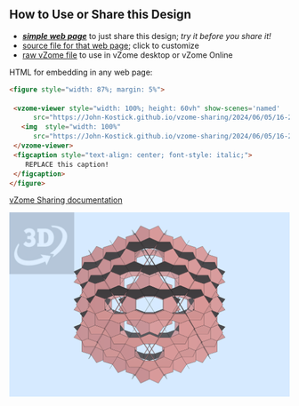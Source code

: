 
## How to Use or Share this Design

 - [***simple web page***](<https://John-Kostick.github.io/vzome-sharing/2024/06/05/16-22-05-Dodecas-in--Icosahedral-array/>) to just share this design; *try it before you share it!*
 - [source file for that web page](<https://github.com/John-Kostick/vzome-sharing/edit/main/2024/06/05/16-22-05-Dodecas-in--Icosahedral-array/index.md>); click to customize
 - [raw vZome file](<https://raw.githubusercontent.com/John-Kostick/vzome-sharing/main/2024/06/05/16-22-05-Dodecas-in--Icosahedral-array/Dodecas-in--Icosahedral-array.vZome>) to use in vZome desktop or vZome Online
 
 HTML for embedding in any web page:
 ```html
<figure style="width: 87%; margin: 5%">
  
  <vzome-viewer style="width: 100%; height: 60vh" show-scenes='named'
       src="https://John-Kostick.github.io/vzome-sharing/2024/06/05/16-22-05-Dodecas-in--Icosahedral-array/Dodecas-in--Icosahedral-array.vZome" >
    <img  style="width: 100%"
       src="https://John-Kostick.github.io/vzome-sharing/2024/06/05/16-22-05-Dodecas-in--Icosahedral-array/Dodecas-in--Icosahedral-array.png" >
  </vzome-viewer>
  <figcaption style="text-align: center; font-style: italic;">
     REPLACE this caption!
  </figcaption>
</figure>

 ```

[vZome Sharing documentation](https://vzome.github.io/vzome/sharing.html#how-it-works)

![Image](<Dodecas-in--Icosahedral-array.png>)

